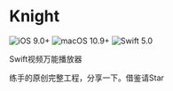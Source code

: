# Knight

![iOS 9.0+](https://img.shields.io/badge/iOS-9.0%2B-blue.svg)
![macOS 10.9+](https://img.shields.io/badge/macOS-10.9%2B-blue.svg)
![Swift 5.0](https://img.shields.io/badge/Swift-5.0-orange.svg)

Swift视频万能播放器

练手的原创完整工程，分享一下。借鉴请Star

